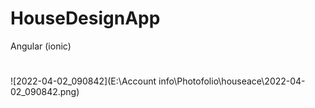 # HouseDesignApp
Angular (ionic)
#
![2022-04-02_090842](E:\Account info\Photofolio\houseace\2022-04-02_090842.png)
